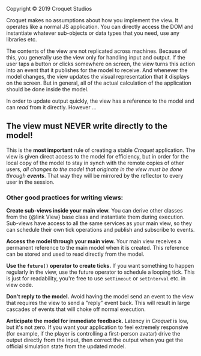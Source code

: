 Copyright © 2019 Croquet Studios

Croquet makes no assumptions about how you implement the view. It operates like a normal JS application. You can directly access the DOM and instantiate whatever sub-objects or data types that you need, use any libraries etc.

The contents of the view are not replicated across machines. Because of this, you generally use the view only for handling input and output. If the user taps a button or clicks somewhere on screen, the view turns this action into an event that it publishes for the model to receive. And whenever the model changes, the view updates the visual representation that it displays on the screen. But in general, all of the actual calculation of the application should be done inside the model.

In order to update output quickly, the view has a reference to the model and can _read_ from it directly. However …

## **The view must NEVER write directly to the model!**

This is the **most important** rule of creating a stable _Croquet_ application. The view is given direct access to the model for efficiency, but in order for the local copy of the model to stay in synch with the remote copies of other users, _all changes to the model that originate in the view must be done through **events**_. That way they will be mirrored by the reflector to every user in the session.

### Other good practices for writing views:

**Create sub-views inside your main view.** You can derive other classes from the {@link View} base class and instantiate them during execution. Sub-views have access to all the same services as your main view, so they can schedule their own tick operations and publish and subscribe to events.

**Access the model through your main view.** Your main view receives a permanent reference to the main model when it is created. This reference can be stored and used to read directly from the model.

**Use the `future()` operator to create ticks.** If you want something to happen regularly in the view, use the future operator to schedule a looping tick. This is just for readability, you're free to use `setTimeout` or `setInterval` etc. in view code.

**Don't reply to the model.** Avoid having the model send an event to the view that requires the view to send a "reply" event back. This will result in large cascades of events that will choke off normal execution.

**Anticipate the model for immediate feedback.** Latency in _Croquet_ is low, but it's not zero. If you want your application to feel extremely responsive (for example, if the player is controlling a first-person avatar) drive the output directly from the input, then correct the output when you get the official simulation state from the updated model.
